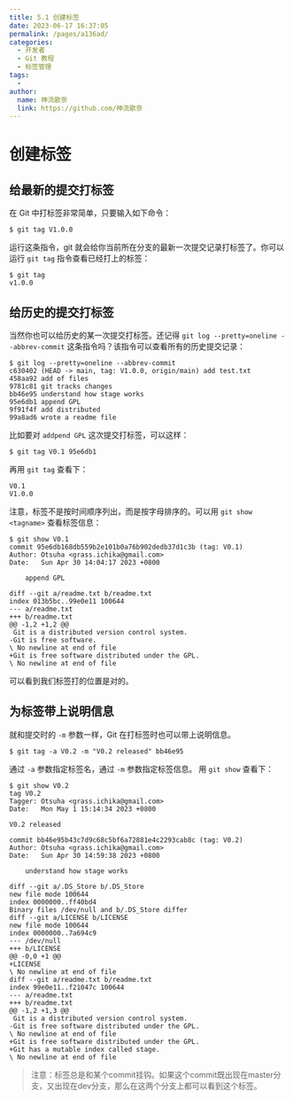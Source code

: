 ```yaml
---
title: 5.1 创建标签
date: 2023-06-17 16:37:05
permalink: /pages/a136ad/
categories:
  - 开发者
  - Git 教程
  - 标签管理
tags:
  - 
author: 
  name: 神流歌奈
  link: https://github.com/神流歌奈
---
```

# 创建标签

## 给最新的提交打标签

在 Git 中打标签非常简单，只要输入如下命令：
```shell
$ git tag V1.0.0
```
运行这条指令，git 就会给你当前所在分支的最新一次提交记录打标签了。你可以运行 `git tag` 指令查看已经打上的标签：
```shell
$ git tag
v1.0.0
```
## 给历史的提交打标签

当然你也可以给历史的某一次提交打标签。还记得 `git log --pretty=oneline --abbrev-commit` 这条指令吗？该指令可以查看所有的历史提交记录：
```shell
$ git log --pretty=oneline --abbrev-commit
c630402 (HEAD -> main, tag: V1.0.0, origin/main) add test.txt
458aa92 add of files
9781c81 git tracks changes
bb46e95 understand how stage works
95e6db1 append GPL
9f91f4f add distributed
99a8ad6 wrote a readme file
```
比如要对 `addpend GPL` 这次提交打标签，可以这样：
```shell
$ git tag V0.1 95e6db1
```
再用 `git tag` 查看下：
```shell
V0.1
V1.0.0
```
注意，标签不是按时间顺序列出，而是按字母排序的。可以用 `git show <tagname>` 查看标签信息：
```shell
$ git show V0.1
commit 95e6db168db559b2e101b0a76b902dedb37d1c3b (tag: V0.1)
Author: Otsuha <grass.ichika@gmail.com>
Date:   Sun Apr 30 14:04:17 2023 +0800

    append GPL

diff --git a/readme.txt b/readme.txt
index 013b5bc..99e0e11 100644
--- a/readme.txt
+++ b/readme.txt
@@ -1,2 +1,2 @@
 Git is a distributed version control system.
-Git is free software.
\ No newline at end of file
+Git is free software distributed under the GPL.
\ No newline at end of file
```
可以看到我们标签打的位置是对的。
## 为标签带上说明信息

就和提交时的 `-m` 参数一样，Git 在打标签时也可以带上说明信息。
```shell
$ git tag -a V0.2 -m "V0.2 released" bb46e95
```
通过 `-a` 参数指定标签名，通过 `-m` 参数指定标签信息。
用 `git show` 查看下：
```shell
$ git show V0.2
tag V0.2
Tagger: Otsuha <grass.ichika@gmail.com>
Date:   Mon May 1 15:14:34 2023 +0800

V0.2 released

commit bb46e95b43c7d9c68c5bf6a72881e4c2293cab8c (tag: V0.2)
Author: Otsuha <grass.ichika@gmail.com>
Date:   Sun Apr 30 14:59:38 2023 +0800

    understand how stage works

diff --git a/.DS_Store b/.DS_Store
new file mode 100644
index 0000000..ff40bd4
Binary files /dev/null and b/.DS_Store differ
diff --git a/LICENSE b/LICENSE
new file mode 100644
index 0000000..7a694c9
--- /dev/null
+++ b/LICENSE
@@ -0,0 +1 @@
+LICENSE
\ No newline at end of file
diff --git a/readme.txt b/readme.txt
index 99e0e11..f21047c 100644
--- a/readme.txt
+++ b/readme.txt
@@ -1,2 +1,3 @@
 Git is a distributed version control system.
-Git is free software distributed under the GPL.
\ No newline at end of file
+Git is free software distributed under the GPL.
+Git has a mutable index called stage.
\ No newline at end of file
```
> 注意：标签总是和某个commit挂钩。如果这个commit既出现在master分支，又出现在dev分支，那么在这两个分支上都可以看到这个标签。

